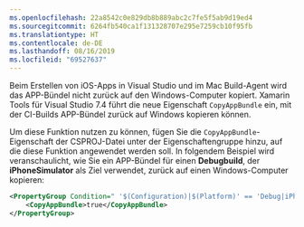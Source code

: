 ```yaml
---
ms.openlocfilehash: 22a8542c0e829db8b889abc2c7fe5f5ab9d19ed4
ms.sourcegitcommit: 6264fb540ca1f131328707e295e7259cb10f95fb
ms.translationtype: HT
ms.contentlocale: de-DE
ms.lasthandoff: 08/16/2019
ms.locfileid: "69527637"
---
```


Beim Erstellen von iOS-Apps in Visual Studio und im Mac Build-Agent wird das APP-Bündel nicht zurück auf den Windows-Computer kopiert. Xamarin Tools für Visual Studio 7.4 führt die neue Eigenschaft `CopyAppBundle` ein, mit der CI-Builds APP-Bündel zurück auf Windows kopieren können.

Um diese Funktion nutzen zu können, fügen Sie die `CopyAppBundle`-Eigenschaft der CSPROJ-Datei unter der Eigenschaftengruppe hinzu, auf die diese Funktion angewendet werden soll. In folgendem Beispiel wird veranschaulicht, wie Sie ein APP-Bündel für einen **Debugbuild**, der **iPhoneSimulator** als Ziel verwendet, zurück auf einen Windows-Computer kopieren:

```xml
<PropertyGroup Condition=" '$(Configuration)|$(Platform)' == 'Debug|iPhoneSimulator' ">
    <CopyAppBundle>true</CopyAppBundle>
</PropertyGroup>
```
